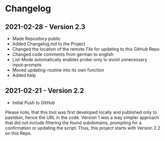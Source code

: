 # Changelog

## 2021-02-28 - Version 2.3

* Made Repository public
* Added Changelog.md to the Project
* Changed the location of the remote File for updating to this GitHub Repo
* Changed code comments from german to english
* List-Mode automatically enables probe-only to avoid unnecessary input-prompts
* Moved updating-routine into its own function
* Added help

## 2021-02-21 - Version 2.2

* Initial Push to GitHub

Please note, that this tool was first developed locally and published only to pastebin, hence the URL in the code.
Version 1 was a way simpler approach that did not include filtering the found subdomains, prompting for a confirmation or updating the script. Thus, this project starts with Version 2.2 on this Repo.